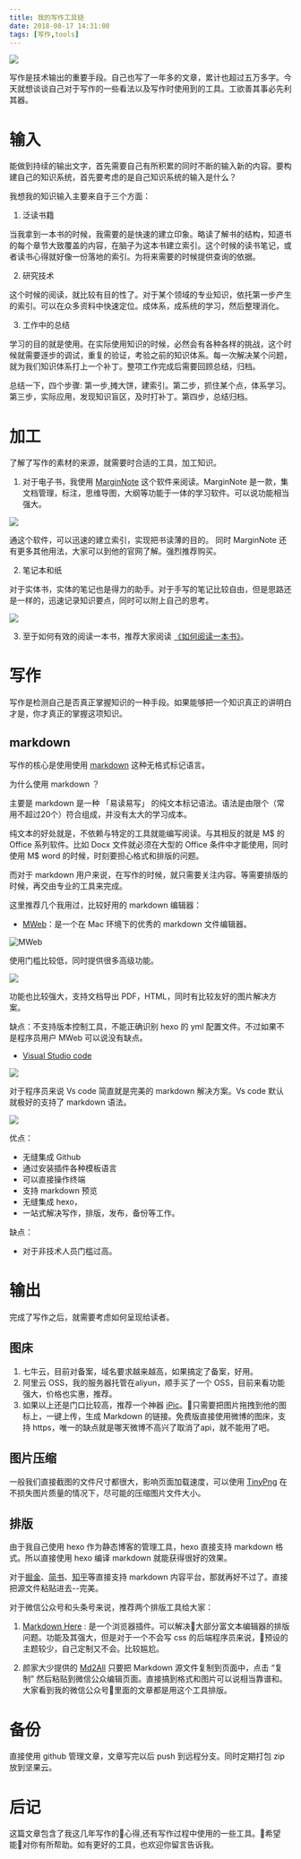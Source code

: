 ```yaml
---
title: 我的写作工具链
date: 2018-08-17 14:31:00
tags: [写作,tools]
---
```


![](https://img.xilidou.com/img/2019-04-25-022227.jpg)

写作是技术输出的重要手段。自己也写了一年多的文章，累计也超过五万多字。今天就想谈谈自己对于写作的一些看法以及写作时使用到的工具。工欲善其事必先利其器。

<!--more-->

# 输入

能做到持续的输出文字，首先需要自己有所积累的同时不断的输入新的内容。要构建自己的知识系统，首先要考虑的是自己知识系统的输入是什么？

我想我的知识输入主要来自于三个方面：

1. 泛读书籍

当我拿到一本书的时候，我需要的是快速的建立印象。略读了解书的结构，知道书的每个章节大致覆盖的内容，在脑子为这本书建立索引。这个时候的读书笔记，或者读书心得就好像一份落地的索引。为将来需要的时候提供查询的依据。

2. 研究技术

这个时候的阅读，就比较有目的性了。对于某个领域的专业知识，依托第一步产生的索引。可以在众多资料中快速定位。成体系，成系统的学习，然后整理消化。

3. 工作中的总结

学习的目的就是使用。在实际使用知识的时候，必然会有各种各样的挑战，这个时候就需要逐步的调试，重复的验证，考验之前的知识体系。每一次解决某个问题，就为我们知识体系打上一个补丁。整项工作完成后需要回顾总结，归档。

总结一下，四个步骤:
第一步,摊大饼，建索引。第二步，抓住某个点，体系学习。第三步，实际应用，发现知识盲区，及时打补丁。第四步，总结归档。

# 加工

了解了写作的素材的来源，就需要时合适的工具，加工知识。

1. 对于电子书，我使用 [MarginNote](http://marginnote.webflow.io/) 这个软件来阅读。MarginNote 是一款，集文档管理，标注，思维导图，大纲等功能于一体的学习软件。可以说功能相当强大。

![](https://img.xilidou.com/img/2019-04-25-22232.jpg)

通这个软件，可以迅速的建立索引，实现把书读薄的目的。 同时 MarginNote 还有更多其他用法，大家可以到他的官网了解。强烈推荐购买。

2. 笔记本和纸

对于实体书，实体的笔记也是得力的助手。对于手写的笔记比较自由，但是思路还是一样的，迅速记录知识要点，同时可以附上自己的思考。

![](https://img.xilidou.com/img/2019-04-25-022235.jpg)

3. 至于如何有效的阅读一本书，推荐大家阅读 [《如何阅读一本书》](https://book.douban.com/subject/1013208/)。

# 写作

写作是检测自己是否真正掌握知识的一种手段。如果能够把一个知识真正的讲明白才是，你才真正的掌握这项知识。

## markdown
写作的核心是使用使用 [markdown](https://www.appinn.com/markdown/) 这种无格式标记语言。

为什么使用 markdown ？

主要是 markdown 是一种 「易读易写」 的纯文本标记语法。语法是由限个（常用不超过20个）符合组成，并没有太大的学习成本。

纯文本的好处就是，不依赖与特定的工具就能编写阅读。与其相反的就是 M$ 的 Office 系列软件。比如 Docx 文件就必须在大型的 Office 条件中才能使用，同时使用 M$ word 的时候，时刻要担心格式和排版的问题。

而对于 markdown 用户来说，在写作的时候，就只需要关注内容。等需要排版的时候，再交由专业的工具来完成。

这里推荐几个我用过，比较好用的 markdown 编辑器：

* [MWeb](https://zh.mweb.im/)：是一个在 Mac 环境下的优秀的 markdown 文件编辑器。

![MWeb](https://img.xilidou.com/img/2019-04-25-022239.jpg)

使用门槛比较低，同时提供很多高级功能。

![](https://img.xilidou.com/img/2019-04-25-022240.jpg)

功能也比较强大，支持文档导出 PDF，HTML，同时有比较友好的图片解决方案。

缺点：不支持版本控制工具，不能正确识别 hexo 的 yml 配置文件。不过如果不是程序员用户 MWeb 可以说没有缺点。

* [Visual Studio code](https://code.visualstudio.com/)

![](https://img.xilidou.com/img/2019-04-25-022241.jpg)

对于程序员来说 Vs code 简直就是完美的 markdown 解决方案。Vs code 默认就极好的支持了 markdown 语法。

![](https://img.xilidou.com/img/2019-04-25-22242.jpg)

优点：

* 无缝集成 Github
* 通过安装插件各种模板语言
* 可以直接操作终端
* 支持 markdown 预览
* 无缝集成 hexo，
* 一站式解决写作，排版，发布，备份等工作。

缺点：
* 对于非技术人员门槛过高。

# 输出

完成了写作之后，就需要考虑如何呈现给读者。

## 图床

1. 七牛云，目前对备案，域名要求越来越高，如果搞定了备案，好用。
2. 阿里云 OSS，我的服务器托管在aliyun，顺手买了一个 OSS，目前来看功能强大，价格也实惠，推荐。
3. 如果以上还是门口比较高，推荐一个神器 [iPic](https://toolinbox.net/iPic/)。只需要把图片拖拽到他的图标上，一键上传，生成 Markdown 的链接。免费版直接使用微博的图床，支持 https，唯一的缺点就是哪天微博不高兴了取消了api，就不能用了吧。

## 图片压缩

一般我们直接截图的文件尺寸都很大，影响页面加载速度，可以使用 [TinyPng](https://tinypng.com/) 在不损失图片质量的情况下，尽可能的压缩图片文件大小。

## 排版

由于我自己使用 hexo 作为静态博客的管理工具，hexo 直接支持 markdown 格式。所以直接使用 hexo 编译 markdown 就能获得很好的效果。

对于[掘金](https://juejin.im/timeline)、[简书](http://www.jianshu.com/)、[知乎](https://www.zhihu.com/)等直接支持 markdown 内容平台，那就再好不过了。直接把源文件粘贴进去--完美。

对于微信公众号和头条号来说，推荐两个排版工具给大家：

1. [Markdown Here](https://markdown-here.com/) : 是一个浏览器插件。可以解决大部分富文本编辑器的排版问题。功能及其强大，但是对于一个不会写 css 的后端程序员来说，预设的主题较少，自己定制又不会。比较尴尬。

2. 颜家大少提供的 [Md2All](http://md.aclickall.com/) 只要把 Markdown 源文件复制到页面中，点击 “复制” 然后粘贴到微信公众编辑页面。直接搞到格式和图片可以说相当靠谱和。大家看到我的微信公众号里面的文章都是用这个工具排版。

# 备份

直接使用 github 管理文章，文章写完以后 push 到远程分支。同时定期打包 zip 放到坚果云。

# 后记

这篇文章包含了我这几年写作的心得,还有写作过程中使用的一些工具。希望能对你有所帮助。如有更好的工具，也欢迎你留言告诉我。


